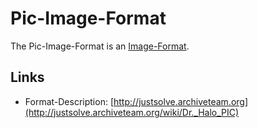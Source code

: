 # Pic-Image-Format

The Pic-Image-Format is an [Image-Format](30010006.md).

## Links

- Format-Description: [http://justsolve.archiveteam.org](http://justsolve.archiveteam.org/wiki/Dr._Halo_PIC)
